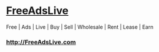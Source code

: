 # [FreeAdsLive](http://FreeAdsLive.com)
Free | Ads | Live | Buy | Sell | Wholesale | Rent | Lease | Earn
### http://FreeAdsLive.com
